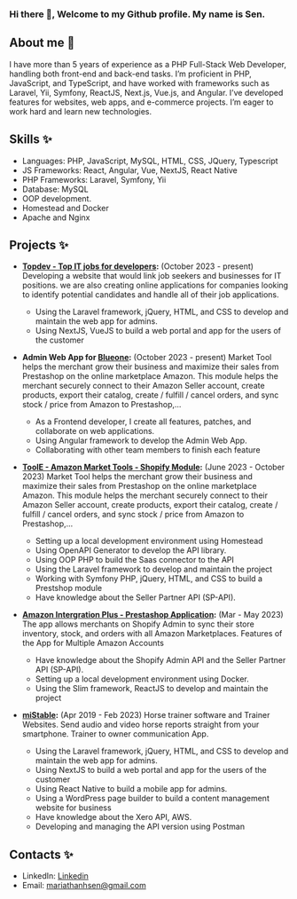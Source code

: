 ### Hi there 👋, Welcome to my Github profile. My name is Sen.

## About me 🌱
I have more than 5 years of experience as a PHP Full-Stack Web Developer, handling both front-end and back-end tasks. I’m proficient in PHP, JavaScript, and TypeScript, and have worked with frameworks such as Laravel, Yii, Symfony, ReactJS, Next.js, Vue.js, and Angular. I’ve developed features for websites, web apps, and e-commerce projects. I’m eager to work hard and learn new technologies.

## Skills ✨
- Languages: PHP, JavaScript, MySQL, HTML, CSS, JQuery, Typescript
- JS Frameworks: React, Angular, Vue, NextJS, React Native
- PHP Frameworks: Laravel, Symfony, Yii
- Database: MySQL
- OOP development.
- Homestead and Docker
- Apache and Nginx

## Projects ✨

- **[Topdev - Top IT jobs for developers](https://topdev.vn/):** (October 2023 - present) Developing a website that would link job seekers and businesses for IT positions. we are also creating online applications for companies looking to identify potential candidates and handle all of their job applications.
  - Using the Laravel framework, jQuery, HTML, and CSS to develop and maintain the web app for admins.
  - Using NextJS, VueJS to build a web portal and app for the users of the customer
 
- **Admin Web App for [Blueone](https://blueone.vn/en/):** (October 2023 - present) Market Tool helps the merchant grow their business and maximize their sales from Prestashop on the online marketplace Amazon. This module helps the merchant securely connect to their Amazon Seller account, create products, export their catalog, create / fulfill / cancel orders, and sync stock / price from Amazon to Prestashop,...
  - As a Frontend developer, I create all features, patches, and collaborate on web applications.
  - Using Angular framework to develop the Admin Web App. 
  - Collaborating with other team members to finish each feature

- **[ToolE - Amazon Market Tools - Shopify Module](https://toolecommerce.com/amazon/amazon-market-tool/):** (June 2023 - October 2023) Market Tool helps the merchant grow their business and maximize their sales from Prestashop on the online marketplace Amazon. This module helps the merchant securely connect to their Amazon Seller account, create products, export their catalog, create / fulfill / cancel orders, and sync stock / price from Amazon to Prestashop,...
  - Setting up a local development environment using Homestead
  - Using OpenAPI Generator to develop the API library.
  - Using OOP PHP to build the Saas connector to the API
  - Using the Laravel framework to develop and maintain the project
  - Working with Symfony PHP, jQuery, HTML, and CSS to build a Prestshop module
  - Have knowledge about the Seller Partner API (SP-API).

- **[Amazon Intergration Plus - Prestashop Application](https://apps.shopify.com/amazon-3):** (Mar - May 2023) The app allows merchants on Shopify Admin to sync their store inventory, stock, and orders with all Amazon Marketplaces. Features of the App for Multiple Amazon Accounts
  - Have knowledge about the Shopify Admin API and the Seller Partner API (SP-API).
  - Setting up a local development environment using Docker.
  - Using the Slim framework, ReactJS to develop and maintain the project

- **[miStable](https://mistable.com/):** (Apr 2019 - Feb 2023) Horse trainer software and Trainer Websites. Send audio and video horse reports straight from your smartphone. Trainer to owner communication App.
  - Using the Laravel framework, jQuery, HTML, and CSS to develop and maintain the web app for admins.
  - Using NextJS to build a web portal and app for the users of the customer
  - Using React Native to build a mobile app for admins.
  - Using a WordPress page builder to build a content management website for business
  - Have knowledge about the Xero API, AWS.
  - Developing and managing the API version using Postman

## Contacts ✨
- LinkedIn: [Linkedin](https://www.linkedin.com/in/sen-doan/)
- Email: [mariathanhsen@gmail.com](mariathanhsen@gmail.com)


